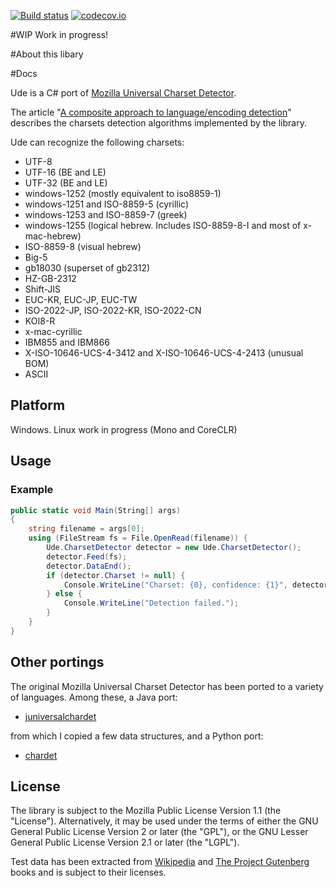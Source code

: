 [![Build status](https://ci.appveyor.com/api/projects/status/ouo7t319ixcokxer/branch/master?svg=true)](https://ci.appveyor.com/project/304NotModified/ude/branch/master)
[![codecov.io](https://codecov.io/github/UniversalCharsetDetector/ude/coverage.svg?branch=master)](https://codecov.io/github/UniversalCharsetDetector/ude?branch=master)


#WIP
Work in progress! 


#About this libary


#Docs

Ude is a C# port of [Mozilla Universal Charset Detector](http://mxr.mozilla.org/mozilla/source/extensions/universalchardet/src/).

The article "[A composite approach to language/encoding detection](http://www.mozilla.org/projects/intl/UniversalCharsetDetection.html)" describes the charsets detection algorithms implemented by the library.

Ude can recognize the following charsets:

* UTF-8
* UTF-16 (BE and LE)
* UTF-32 (BE and LE)
* windows-1252 (mostly equivalent to iso8859-1)
* windows-1251 and ISO-8859-5 (cyrillic)
* windows-1253 and ISO-8859-7 (greek)
* windows-1255 (logical hebrew. Includes ISO-8859-8-I and most of x-mac-hebrew)
* ISO-8859-8 (visual hebrew)
* Big-5
* gb18030 (superset of gb2312)
* HZ-GB-2312
* Shift-JIS
* EUC-KR, EUC-JP, EUC-TW
* ISO-2022-JP, ISO-2022-KR, ISO-2022-CN
* KOI8-R
* x-mac-cyrillic
* IBM855 and IBM866
* X-ISO-10646-UCS-4-3412 and X-ISO-10646-UCS-4-2413 (unusual BOM)
* ASCII

## Platform
Windows. Linux work in progress (Mono and CoreCLR)


## Usage
### Example

```c#
public static void Main(String[] args)
{
    string filename = args[0];
    using (FileStream fs = File.OpenRead(filename)) {
        Ude.CharsetDetector detector = new Ude.CharsetDetector();
        detector.Feed(fs);
        detector.DataEnd();
        if (detector.Charset != null) {
            Console.WriteLine("Charset: {0}, confidence: {1}", detector.Charset, detector.Confidence);
        } else {
            Console.WriteLine("Detection failed.");
        }
    }
}    
```

## Other portings
The original Mozilla Universal Charset Detector has been ported to a variety of languages. Among these, a Java port:

* [juniversalchardet](http://code.google.com/p/juniversalchardet/)

from which I copied a few data structures, and a Python port:

* [chardet](http://chardet.feedparser.org/)

## License

The library is subject to the Mozilla Public License Version 1.1 (the "License"). Alternatively, it may be used under the terms of either the GNU General Public License Version 2 or later (the "GPL"), or the GNU Lesser General Public License Version 2.1 or later (the "LGPL").

Test data has been extracted from [Wikipedia](http://wikipedia.org) and [The Project Gutenberg](http://www.gutenberg.org/) books and is subject to their licenses.
